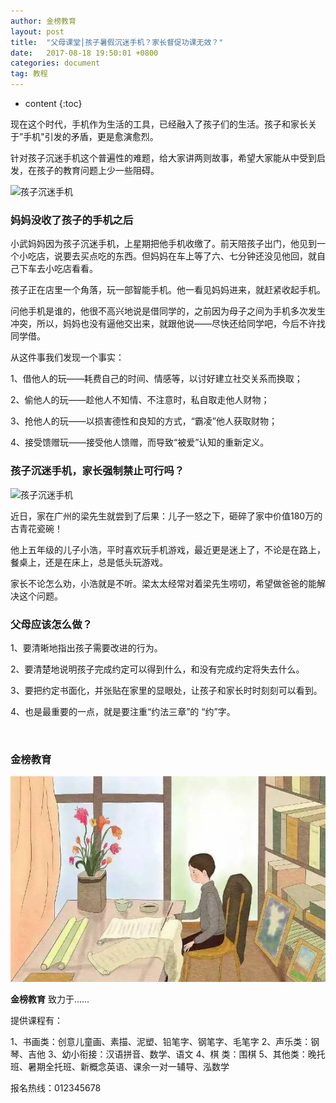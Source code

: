 ```yaml
---
author: 金榜教育
layout: post
title:  "父母课堂│孩子暑假沉迷手机？家长督促功课无效？"
date:   2017-08-18 19:50:01 +0800
categories: document
tag: 教程
---
```


* content
{:toc}


现在这个时代，手机作为生活的工具，已经融入了孩子们的生活。孩子和家长关于”手机"引发的矛盾，更是愈演愈烈。

针对孩子沉迷手机这个普遍性的难题，给大家讲两则故事，希望大家能从中受到启发，在孩子的教育问题上少一些阻碍。

![孩子沉迷手机](/kb/static/images/1.jpg)

### 妈妈没收了孩子的手机之后

小武妈妈因为孩子沉迷手机，上星期把他手机收缴了。前天陪孩子出门，他见到一个小吃店，说要去买点吃的东西。但妈妈在车上等了六、七分钟还没见他回，就自己下车去小吃店看看。

孩子正在店里一个角落，玩一部智能手机。他一看见妈妈进来，就赶紧收起手机。

问他手机是谁的，他很不高兴地说是借同学的，之前因为母子之间为手机多次发生冲突，所以，妈妈也没有逼他交出来，就跟他说——尽快还给同学吧，今后不许找同学借。

从这件事我们发现一个事实：

1、借他人的玩——耗费自己的时间、情感等，以讨好建立社交关系而换取；

2、偷他人的玩——趁他人不知情、不注意时，私自取走他人财物；

3、抢他人的玩——以损害德性和良知的方式，“霸凌”他人获取财物；

4、接受馈赠玩——接受他人馈赠，而导致“被爱”认知的重新定义。

### 孩子沉迷手机，家长强制禁止可行吗？

![孩子沉迷手机](/kb/static/images/2.jpg)

近日，家在广州的梁先生就尝到了后果：儿子一怒之下，砸碎了家中价值180万的古青花瓷碗！

他上五年级的儿子小浩，平时喜欢玩手机游戏，最近更是迷上了，不论是在路上，餐桌上，还是在床上，总是低头玩游戏。

家长不论怎么劝，小浩就是不听。梁太太经常对着梁先生唠叨，希望做爸爸的能解决这个问题。


### 父母应该怎么做？

1、要清晰地指出孩子需要改进的行为。

2、要清楚地说明孩子完成约定可以得到什么，和没有完成约定将失去什么。

3、要把约定书面化，并张贴在家里的显眼处，让孩子和家长时时刻刻可以看到。

4、也是最重要的一点，就是要注重“约法三章”的 “约”字。

<br/>

### 金榜教育

![孩子沉迷手机](/static/images/3.jpg)

**金榜教育** 致力于......

提供课程有：

1、书画类：创意儿童画、素描、泥塑、铅笔字、钢笔字、毛笔字
2、声乐类：钢琴、吉他
3、幼小衔接：汉语拼音、数学、语文
4、棋  类：围棋
5、其他类：晚托班、暑期全托班、新概念英语、课余一对一辅导、泓数学

报名热线：012345678
